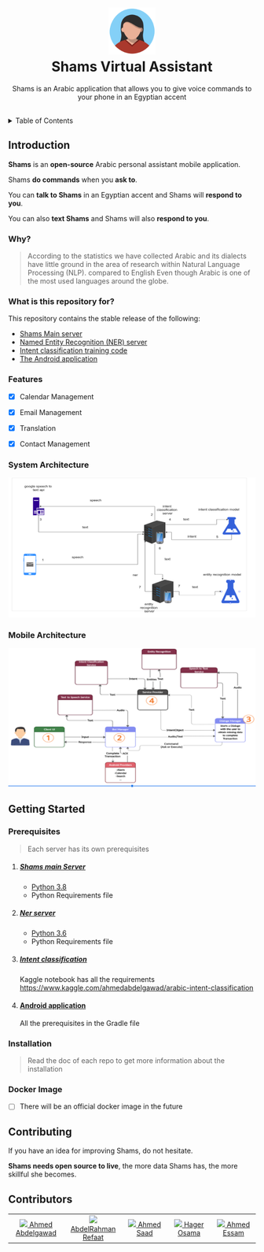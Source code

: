 <h1 align="center">
  <a ><img width="96" src="./images/shams.png" ></a><br>
  Shams Virtual Assistant
</h1>

<p align="center"> 
Shams is an Arabic application that allows you to give voice commands to your phone in an Egyptian accent 
</p>


<br>


<details>
<summary>Table of Contents</summary>

- [Introduction](#introduction)
  - [Why?](#why)
  - [What is this repository for?](#what-is-this-repository-for)
  - [Features](#features)
  - [System Architecture](#system-architecture)
  - [Mobile Architecture](#mobile-architecture)
- [Getting Started](#getting-started)
  - [Prerequisites](#prerequisites)
  - [Installation](#installation)
- [Contributing](#contributing)
- [Contributors](#contributors)

</details>


## Introduction

**Shams** is an **open-source** Arabic personal assistant mobile application.

Shams **do commands** when you **ask to**.

You can **talk to Shams** in an Egyptian accent and Shams will **respond to you**.

You can also **text Shams** and Shams will also **respond to you**.

### Why?

> According to the statistics we have collected Arabic and its dialects have little ground in the area of research within Natural Language Processing (NLP). compared to English Even though Arabic is one of the most used languages around the globe.  


### What is this repository for?

 This repository contains the stable release of the following:  
- [Shams Main server](https://github.com/AhmedAbdelGawadFarag/Arabic-Virutal-Assistant-Server)
- [Named Entity Recognition (NER) server](https://github.com/AhmedAbdelGawadFarag/ArabicNer)
- [Intent classification training code](https://github.com/AhmedAbdelGawadFarag/arabic-intent-classification)
- [The Android application](https://github.com/AbdelRahmanRefaat/Shams-Virtual-Assistant)

### Features

- [x] Calendar Management 
- [x] Email Management
- [x] Translation
- [x] Contact Management 


### System Architecture
![Architecture](./images/system_architecture.png)


### Mobile Architecture
![Architecture](./images/mobile_architecture.png)


## Getting Started

### Prerequisites
> Each server has its own prerequisites

1. ##### [Shams main Server](https://github.com/AhmedAbdelGawadFarag/Arabic-Virutal-Assistant-Server)
   - [Python 3.8](https://www.python.org/downloads/release/python-380/)
   - Python Requirements file

2. ##### [Ner server](https://github.com/AhmedAbdelGawadFarag/ArabicNer)
    - [Python 3.6](https://www.python.org/downloads/release/python-360/)
    - Python Requirements file

3. ##### [Intent classification](https://github.com/AhmedAbdelGawadFarag/arabic-intent-classification)
     Kaggle notebook has all the requirements https://www.kaggle.com/ahmedabdelgawad/arabic-intent-classification  

4. #### [Android application](https://github.com/AhmedAbdelGawadFarag/marcello-chat-bot)
     All the prerequisites in the Gradle file

### Installation
> Read the doc of each repo to get more information about the installation

### Docker Image
- [ ] There will be an official docker image in the future

## Contributing

If you have an idea for improving Shams, do not hesitate.

**Shams needs open source to live**, the more data Shams has, the more skillful she becomes.

## Contributors

<table>
  <tbody>
    <tr>
      <td align="center" valign="middle" width="128">
        <a href="https://github.com/AhmedAbdelGawadFarag">
          <img src="https://github.com/AhmedAbdelGawadFarag.png?size=128" />
          Ahmed Abdelgawad
        </a><br>
      </td>
      <td align="center" valign="middle" width="128">
        <a href="https://github.com/AbdelRahmanRefaat">
          <img src="https://github.com/AbdelRahmanRefaat.png?size=128" />
          AbdelRahman Refaat
        </a><br>
      </td>
      <td align="center" valign="middle" width="128">
        <a href="https://github.com/ahmedskh">
          <img src="https://github.com/ahmedskh.png" />
          Ahmed Saad
        </a><br>
      </td>
      <td align="center" valign="middle" width="128">
        <a href="https://github.com/hagerosama">
          <img src="https://github.com/hagerosama.png" />
          Hager Osama
        </a><br>
      </td>
      <td align="center" valign="middle" width="128">
        <a href="https://github.com/AhmedEssam14">
          <img src="https://github.com/AhmedEssam14.png" />
          Ahmed Essam
        </a><br>
      </td></tr>
  </tbody>
</table>
